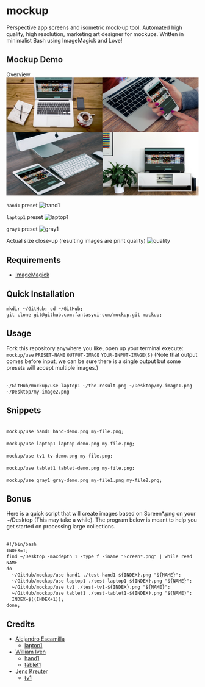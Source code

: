 # mockup
Perspective app screens and isometric mock-up tool. Automated high quality, high resolution, marketing art designer for mockups. Written in minimalist Bash using ImageMagick and Love!

## Mockup Demo

Overview
![all](/docs/all.jpg)

```hand1``` preset
![hand1](/docs/hand1.jpg)

```laptop1``` preset
![laptop1](/docs/laptop1.jpg)

```gray1``` preset
![gray1](/docs/gray1.jpg)

Actual size close-up (resulting images are print quality)
![quality](/docs/quality.jpg)

## Requirements

- [ImageMagick](https://imagemagick.org)

## Quick Installation

    mkdir ~/GitHub; cd ~/GitHub;
    git clone git@github.com:fantasyui-com/mockup.git mockup;

## Usage

Fork this repository anywhere you like, open up your terminal execute: ```mockup/use``` ```PRESET-NAME```  ```OUTPUT-IMAGE``` ```YOUR-INPUT-IMAGE(S)``` (Note that output comes before input, we can be sure there is a single output but some presets will accept multiple images.)

```shell

~/GitHub/mockup/use laptop1 ~/the-result.png ~/Desktop/my-image1.png ~/Desktop/my-image2.png

```

## Snippets

```shell

mockup/use hand1 hand-demo.png my-file.png;

mockup/use laptop1 laptop-demo.png my-file.png;

mockup/use tv1 tv-demo.png my-file.png;

mockup/use tablet1 tablet-demo.png my-file.png;

mockup/use gray1 gray-demo.png my-file1.png my-file2.png;

```

## Bonus

Here is a quick script that will create images based on Screen*.png on your ~/Desktop (This may take a while). The program below is meant to help you get started on processing large collections.

```shell

#!/bin/bash
INDEX=1;
find ~/Desktop -maxdepth 1 -type f -iname "Screen*.png" | while read NAME
do
  ~/GitHub/mockup/use hand1 ./test-hand1-${INDEX}.png "${NAME}";
  ~/GitHub/mockup/use laptop1 ./test-laptop1-${INDEX}.png "${NAME}";
  ~/GitHub/mockup/use tv1 ./test-tv1-${INDEX}.png "${NAME}";
  ~/GitHub/mockup/use tablet1 ./test-tablet1-${INDEX}.png "${NAME}";
  INDEX=$((INDEX+1));
done;

```

## Credits

- [Alejandro Escamilla](https://unsplash.com/@alejandroescamilla)
  - [laptop1](https://unsplash.com/@alejandroescamilla?photo=xII7efH1G6o)
- [William Iven](https://unsplash.com/@firmbee)
  - [hand1](https://unsplash.com/@firmbee?photo=dAmHWsRYP9c)
  - [tablet1](https://unsplash.com/@firmbee?photo=GANqCr1BRTU)
- [Jens Kreuter](https://unsplash.com/@jenskreuter)
  - [tv1](https://unsplash.com/@jenskreuter?photo=ngMtsE5r9eI)
